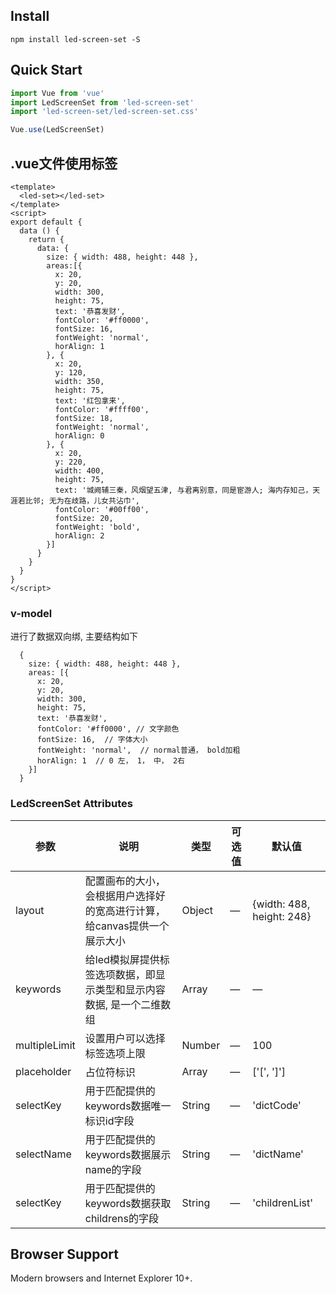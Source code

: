 ## Install
```shell
npm install led-screen-set -S
```

## Quick Start
``` javascript
import Vue from 'vue'
import LedScreenSet from 'led-screen-set'
import 'led-screen-set/led-screen-set.css'

Vue.use(LedScreenSet)

```

## .vue文件使用标签
```
<template>
  <led-set></led-set>
</template>
<script>
export default {
  data () {
    return {
      data: {
        size: { width: 488, height: 448 },
        areas:[{
          x: 20,
          y: 20,
          width: 300,
          height: 75,
          text: '恭喜发财',
          fontColor: '#ff0000',
          fontSize: 16,
          fontWeight: 'normal',
          horAlign: 1
        }, {
          x: 20,
          y: 120,
          width: 350,
          height: 75,
          text: '红包拿来',
          fontColor: '#ffff00',
          fontSize: 18,
          fontWeight: 'normal',
          horAlign: 0
        }, {
          x: 20,
          y: 220,
          width: 400,
          height: 75,
          text: '城阙辅三秦，风烟望五津, 与君离别意，同是宦游人; 海内存知己，天涯若比邻; 无为在歧路，儿女共沾巾',
          fontColor: '#00ff00',
          fontSize: 20,
          fontWeight: 'bold',
          horAlign: 2
        }]
      }
    }
  }
}
</script>
```
### v-model 
进行了数据双向绑, 主要结构如下
```
  {
    size: { width: 488, height: 448 },
    areas: [{
      x: 20,
      y: 20,
      width: 300,
      height: 75,
      text: '恭喜发财',
      fontColor: '#ff0000', // 文字颜色
      fontSize: 16,  // 字体大小
      fontWeight: 'normal',  // normal普通， bold加粗
      horAlign: 1  // 0 左， 1， 中， 2右
    }]
  }
```

### LedScreenSet Attributes
| 参数         | 说明            | 类型            | 可选值                 | 默认值   |
|------------- |---------------- |---------------- |---------------------- |-------- |
| layout       | 配置画布的大小，会根据用户选择好的宽高进行计算，给canvas提供一个展示大小 | Object  | — | {width: 488, height: 248} |
| keywords     | 给led模拟屏提供标签选项数据，即显示类型和显示内容数据, 是一个二维数组 | Array | — | — |
| multipleLimit| 设置用户可以选择标签选项上限 | Number  |    —  |  100 |
| placeholder  | 占位符标识     | Array |  —  | ['[', ']']|
| selectKey    | 用于匹配提供的keywords数据唯一标识id字段 | String |  —  | 'dictCode' |
| selectName   | 用于匹配提供的keywords数据展示name的字段 | String |  —  | 'dictName' |
| selectKey    | 用于匹配提供的keywords数据获取childrens的字段 | String |  —  | 'childrenList' |
## Browser Support
Modern browsers and Internet Explorer 10+.
